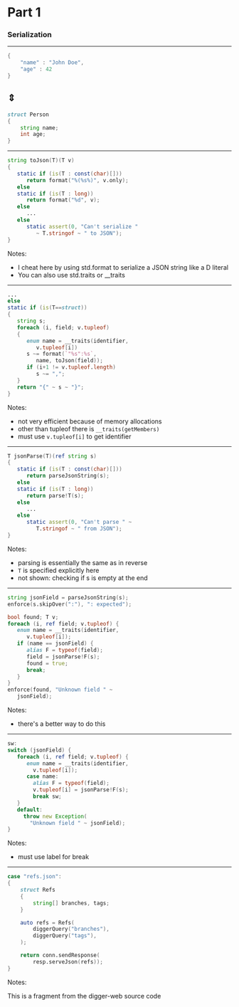 # Part 1

### Serialization

---

```d
{ 
	"name" : "John Doe",
	"age" : 42
}
```
## ⇕
```d
struct Person
{
	string name;
	int age;
}
```

---

```d
string toJson(T)(T v)
{
   static if (is(T : const(char)[]))
      return format("%(%s%)", v.only);
   else
   static if (is(T : long))
      return format("%d", v);
   else
      ...
   else
      static assert(0, "Can't serialize " 
         ~ T.stringof ~ " to JSON");
}
```

Notes:

- I cheat here by using std.format to serialize a JSON string like a D literal
- You can also use std.traits or __traits

---

```d
...
else
static if (is(T==struct))
{
   string s;
   foreach (i, field; v.tupleof)
   {
      enum name = __traits(identifier, 
	     v.tupleof[i])
      s ~= format(`"%s":%s`,
         name, toJson(field));
      if (i+1 != v.tupleof.length)
         s ~= ",";
   }
   return "{" ~ s ~ "}";
}
```

Notes:

- not very efficient because of memory allocations
- other than tupleof there is `__traits(getMembers)`
- must use `v.tupleof[i]` to get identifier

---

```d
T jsonParse(T)(ref string s)
{
   static if (is(T : const(char)[]))
      return parseJsonString(s);
   else
   static if (is(T : long))
      return parse!T(s);
   else
      ...
   else
      static assert(0, "Can't parse " ~ 
         T.stringof ~ " from JSON");
}
```

Notes:

- parsing is essentially the same as in reverse
- `T` is specified explicitly here
- not shown: checking if s is empty at the end

---

```d
string jsonField = parseJsonString(s);
enforce(s.skipOver(":"), ": expected");

bool found; T v;
foreach (i, ref field; v.tupleof) {
   enum name = __traits(identifier, 
	  v.tupleof[i]);
   if (name == jsonField) {
      alias F = typeof(field);
      field = jsonParse!F(s);
      found = true;
      break;
   }
}
enforce(found, "Unknown field " ~ 
   jsonField);
```

Notes:
- there's a better way to do this

---

```d
sw: 
switch (jsonField) {
   foreach (i, ref field; v.tupleof) {
      enum name = __traits(identifier, 
        v.tupleof[i]);
      case name:
        alias F = typeof(field);
        v.tupleof[i] = jsonParse!F(s);
        break sw;
   }
   default:
     throw new Exception(
	   "Unknown field " ~ jsonField);
}
```

Notes:
- must use label for break

---

```d
case "refs.json":
{
    struct Refs 
    { 
        string[] branches, tags; 
    }

    auto refs = Refs(
        diggerQuery("branches"),
        diggerQuery("tags"),
    );

    return conn.sendResponse(
        resp.serveJson(refs));
}
```

Notes:

This is a fragment from the digger-web source code
